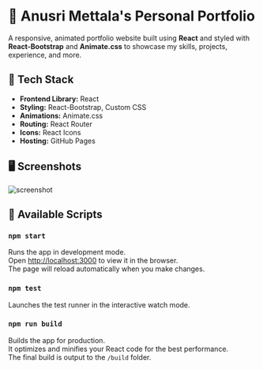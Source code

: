 # 💼 Anusri Mettala's Personal Portfolio

A responsive, animated portfolio website built using **React** and styled with **React-Bootstrap** and **Animate.css** to showcase my skills, projects, experience, and more.

## 🚀 Tech Stack

- **Frontend Library:** React
- **Styling:** React-Bootstrap, Custom CSS
- **Animations:** Animate.css
- **Routing:** React Router
- **Icons:** React Icons
- **Hosting:** GitHub Pages

## 🖥️ Screenshots

![screenshot](https://github.com/user-attachments/assets/47004e4c-ae29-4cb4-b585-bd00754df2df)

## 📂 Available Scripts

### `npm start`
Runs the app in development mode.  
Open [http://localhost:3000](http://localhost:3000) to view it in the browser.  
The page will reload automatically when you make changes.

### `npm test`
Launches the test runner in the interactive watch mode.

### `npm run build`
Builds the app for production.  
It optimizes and minifies your React code for the best performance.  
The final build is output to the `/build` folder.
